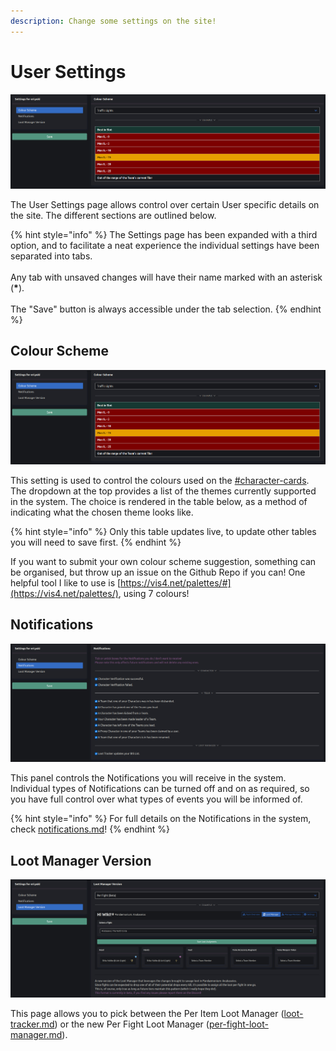 ```yaml
---
description: Change some settings on the site!
---
```


# User Settings

![](<.gitbook/assets/image (43).png>)

The User Settings page allows control over certain User specific details on the site. The different sections are outlined below.

{% hint style="info" %}
The Settings page has been expanded with a third option, and to facilitate a neat experience the individual settings have been separated into tabs.\
\
Any tab with unsaved changes will have their name marked with an asterisk (**\***).\
\
The "Save" button is always accessible under the tab selection.
{% endhint %}

## Colour Scheme

![](<.gitbook/assets/image (44).png>)

This setting is used to control the colours used on the [#character-cards](teams/team-overview.md#character-cards "mention"). The dropdown at the top provides a list of the themes currently supported in the system. The choice is rendered in the table below, as a method of indicating what the chosen theme looks like.

{% hint style="info" %}
Only this table updates live, to update other tables you will need to save first.
{% endhint %}

If you want to submit your own colour scheme suggestion, something can be organised, but throw up an issue on the Github Repo if you can! One helpful tool I like to use is [https://vis4.net/palettes/#](https://vis4.net/palettes/), using 7 colours!

## Notifications

![](<.gitbook/assets/image (45).png>)

This panel controls the Notifications you will receive in the system. Individual types of Notifications can be turned off and on as required, so you have full control over what types of events you will be informed of.

{% hint style="info" %}
For full details on the Notifications in the system, check [notifications.md](notifications.md "mention")!
{% endhint %}

## Loot Manager Version

![](<.gitbook/assets/image (46).png>)

This page allows you to pick between the Per Item Loot Manager ([loot-tracker.md](teams/loot-tracker.md "mention")) or the new Per Fight Loot Manager ([per-fight-loot-manager.md](teams/per-fight-loot-manager.md "mention")).&#x20;
